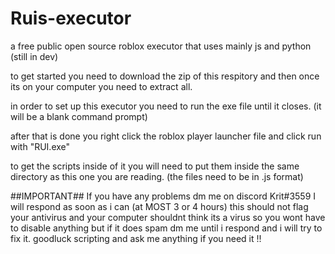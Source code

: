 # Ruis-executor
a free public open source roblox executor that uses mainly js and python (still in dev)

to get started you need to download the zip of this respitory and then once its on your computer you need to extract all.

in order to set up this executor you need to run the exe file until it closes. (it will be a blank command prompt)

after that is done you right click the roblox player launcher file and click run with "RUI.exe"

to get the scripts inside of it you will need to put them inside the same directory as this one you are reading. (the files need to be in .js format)



##IMPORTANT##
If you have any problems dm me on discord Krit#3559
I will respond as soon as i can (at MOST 3 or 4 hours)
this should not flag your antivirus and your computer shouldnt think its a virus so you wont have to disable anything but if it does spam dm me until i respond and i will try to fix it. goodluck scripting and ask me anything if you need it !!
